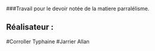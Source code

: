 ###Travail pour le devoir notée de la matiere parralélisme.

## Réalisateur : 

#Corroller Typhaine
#Jarrier Allan
